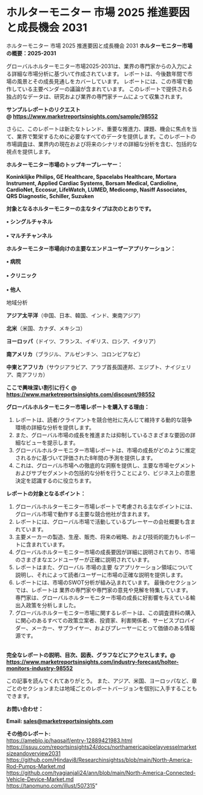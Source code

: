# ホルターモニター 市場 2025 推進要因と成長機会 2031
 ホルターモニター 市場 2025 推進要因と成長機会 2031
<strong><b>ホルターモニター市場の概要：2025-2031</b></strong>

グローバルホルターモニター市場2025-2031は、業界の専門家からの入力による詳細な市場分析に基づいて作成されています。 レポートは、今後数年間で市場の風景とその成長見通しをカバーしています。 レポートには、この市場で動作している主要ベンダーの議論が含まれています。 このレポートで提供される独占的なデータは、研究および業界の専門家チームによって収集されます。

<strong>サンプルレポートのリクエスト @ <a href=https://www.marketreportsinsights.com/sample/98552>https://www.marketreportsinsights.com/sample/98552</a></strong>

さらに、このレポートは新たなトレンド、重要な推進力、課題、機会に焦点を当て、業界で繁栄するために必要なすべてのデータを提供します。このレポートの市場調査は、業界内の現在および将来のシナリオの詳細な分析を含む、包括的な視点を提供します。

<strong>ホルターモニター市場のトップキープレーヤー：</strong>

<strong>Koninklijke Philips, GE Healthcare, Spacelabs Healthcare, Mortara Instrument, Applied Cardiac Systems, Borsam Medical, Cardioline, CardioNet, Eccosur, LifeWatch, LUMED, Medicomp, Nasiff Associates, QRS Diagnostic, Schiller, Suzuken</strong>

<strong><b>対象となるホルターモニターの主なタイプは次のとおりです。</b></strong>

<strong>• シングルチャネル<br><br>• マルチチャンネル</strong>

<strong><b>ホルターモニター市場向けの主要なエンドユーザーアプリケーション：</b></strong>

<strong>• 病院<br><br>• クリニック<br><br>• 他人</strong>

 地域分析

<strong><b>アジア太平洋</b></strong>（中国、日本、韓国、インド、東南アジア）

<strong><b>北米</b></strong>（米国、カナダ、メキシコ）

<strong><b>ヨーロッパ</b></strong>（ドイツ、フランス、イギリス、ロシア、イタリア）

<strong><b>南アメリカ</b></strong>（ブラジル、アルゼンチン、コロンビアなど）

<strong><b>中東とアフリカ</b></strong>（サウジアラビア、アラブ首長国連邦、エジプト、ナイジェリア、南アフリカ）

<strong>ここで興味深い割引に行く @ <a href=https://www.marketreportsinsights.com/discount/98552>https://www.marketreportsinsights.com/discount/98552</a></strong>

<strong><b>グローバルホルターモニター市場レポートを購入する理由：</b></strong>
<ol>
  <li>レポートは、読者/クライアントを競合他社に先んじて維持する動的な競争環境の詳細な分析を提供します。</li>
  <li>また、グローバル市場の成長を推進または抑制しているさまざまな要因の詳細なビューを提示します。</li>
  <li>グローバルホルターモニター市場レポートは、市場の成長がどのように推定されるかに基づいて評価された8年間の予測を提供します。</li>
  <li>これは、グローバル市場への徹底的な洞察を提供し、主要な市場セグメントおよびサブセグメントの包括的な分析を行うことにより、ビジネス上の意思決定を認識するのに役立ちます。</li>
</ol>
<strong><b>レポートの対象となるポイント：</b></strong>
<ol>
  <li>グローバルホルターモニター市場レポートで考慮される主なポイントには、グローバル市場で動作する主要な競合他社が含まれます。</li>
  <li>レポートには、グローバル市場で活動しているプレーヤーの会社概要も含まれています。</li>
  <li>主要メーカーの製造、生産、販売、将来の戦略、および技術的能力もレポートに含まれています。</li>
  <li>グローバルホルターモニター市場の成長要因が詳細に説明されており、市場のさまざまなエンドユーザーが正確に説明されています。</li>
  <li>レポートはまた、グローバル 市場の主要 なアプリケーション領域について説明し、それによって読者/ユーザーに市場の正確な説明を提供します。</li>
  <li>レポートには、市場のSWOT分析が組み込まれています。 最後のセクションでは、レポートは 業界の専門家や専門家の意見や見解を特集しています。 専門家は、グローバルホルターモニター市場の成長に好影響を与えている輸出入政策を分析しました。</li>
  <li>グローバルホルターモニター市場に関するレポートは、この調査資料の購入に関心のあるすべての政策立案者、投資家、利害関係者、サービスプロバイダー、メーカー、サプライヤー、およびプレーヤーにとって価値のある情報源です。</li>
</ol><br>
<strong>完全なレポートの説明、目次、図表、グラフなどにアクセスします。@ <a href=https://www.marketreportsinsights.com/industry-forecast/holter-monitors-industry-98552>https://www.marketreportsinsights.com/industry-forecast/holter-monitors-industry-98552</a></strong>

この記事を読んでくれてありがとう。 また、アジア、米国、ヨーロッパなど、章ごとのセクションまたは地域ごとのレポートバージョンを個別に入手することもできます。

<strong><b>お問い合わせ：</b></strong>

<strong>Email: </strong><a href=mailto:sales@marketreportsinsights.com><strong>sales@marketreportsinsights.com</strong></a>

<strong>その他のレポート:</strong>
<br>
<a href=https://ameblo.jp/haqsaif/entry-12889421983.html>https://ameblo.jp/haqsaif/entry-12889421983.html</a>
<br>
<a href=https://issuu.com/reportsinsights24/docs/northamericapipelayvesselmarketsizeandoverview2031>https://issuu.com/reportsinsights24/docs/northamericapipelayvesselmarketsizeandoverview2031</a>
<br>
<a href=https://github.com/Hindavi8/Researchinsightss/blob/main/North-America-Rod-Pumps-Market.md>https://github.com/Hindavi8/Researchinsightss/blob/main/North-America-Rod-Pumps-Market.md</a>
<br>
<a href=https://github.com/tyagianjali24/ann/blob/main/North-America-Connected-Vehicle-Device-Market.md>https://github.com/tyagianjali24/ann/blob/main/North-America-Connected-Vehicle-Device-Market.md</a>
<br>
<a href=https://tanomuno.com/illust/507315>https://tanomuno.com/illust/507315</a>"
